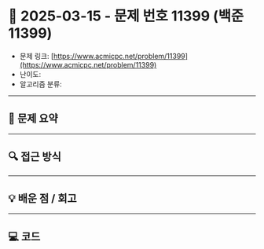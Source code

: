 # 📅 2025-03-15 - 문제 번호 11399 (백준 11399)

<!-- 문제 링크 -->
- 문제 링크: [https://www.acmicpc.net/problem/11399](https://www.acmicpc.net/problem/11399)
- 난이도: 
- 알고리즘 분류: 

---

## 📌 문제 요약 

---

## 🔍 접근 방식 

---

## 💡 배운 점 / 회고 

---

## 💻 코드
